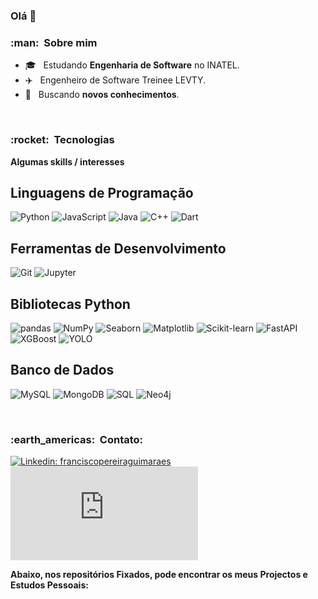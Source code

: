 ### Olá 👋

<h3> :man: &nbsp;Sobre mim </h3>

- 🎓 &nbsp; Estudando **Engenharia de Software** no INATEL.
- ✈️ &nbsp; Engenheiro de Software Treinee LEVTY.
- 🌱 &nbsp; Buscando **novos conhecimentos**.

<br/>

<h3> :rocket: &nbsp;Tecnologias</h3>

**Algumas skills / interesses**

## Linguagens de Programação
![Python](https://img.shields.io/badge/Python-3776AB?style=for-the-badge&logo=python&logoColor=white)
![JavaScript](https://img.shields.io/badge/JavaScript-F7DF1E?style=for-the-badge&logo=javascript&logoColor=black)
![Java](https://img.shields.io/badge/Java-007396?style=for-the-badge&logo=java&logoColor=white)
![C++](https://img.shields.io/badge/C%2B%2B-00599C?style=for-the-badge&logo=c%2B%2B&logoColor=white)
![Dart](https://img.shields.io/badge/Dart-01579B?style=for-the-badge&logo=dart&logoColor=white)

## Ferramentas de Desenvolvimento
![Git](https://img.shields.io/badge/Git-E34F26?style=for-the-badge&logo=git&logoColor=white)
![Jupyter](https://img.shields.io/badge/Jupyter-F37626?style=for-the-badge&logo=jupyter&logoColor=white)

## Bibliotecas Python
![pandas](https://img.shields.io/badge/pandas-150458?style=for-the-badge&logo=pandas&logoColor=white)
![NumPy](https://img.shields.io/badge/NumPy-013243?style=for-the-badge&logo=numpy&logoColor=white)
![Seaborn](https://img.shields.io/badge/Seaborn-3776AB?style=for-the-badge&logoColor=white)
![Matplotlib](https://img.shields.io/badge/Matplotlib-013243?style=for-the-badge&logo=matplotlib&logoColor=white)
![Scikit-learn](https://img.shields.io/badge/Scikit--learn-F7931E?style=for-the-badge&logo=scikit-learn&logoColor=white)
![FastAPI](https://img.shields.io/badge/FastAPI-009688?style=for-the-badge&logo=fastapi&logoColor=white)
![XGBoost](https://img.shields.io/badge/XGBoost-FF6600?style=for-the-badge&logo=xgboost&logoColor=white)
![YOLO](https://img.shields.io/badge/YOLO-00FFFF?style=for-the-badge&logo=yolo&logoColor=black)

## Banco de Dados
![MySQL](https://img.shields.io/badge/MySQL-00000F?style=for-the-badge&logo=mysql&logoColor=white)
![MongoDB](https://img.shields.io/badge/MongoDB-4EA94B?style=for-the-badge&logo=mongodb&logoColor=white)
![SQL](https://img.shields.io/badge/SQL-4479A1?style=for-the-badge&logo=sql&logoColor=white)
![Neo4j](https://img.shields.io/badge/Neo4j-00B2A0?style=for-the-badge&logo=neo4j&logoColor=white)


<br/>

<h3> :earth_americas: &nbsp;Contato: </h3> 

[![Linkedin: franciscopereiraguimaraes](https://img.shields.io/badge/-Francisco_Guimarães-blue?style=flat-square&logo=Linkedin&logoColor=white&link=https://www.linkedin.com/in/Francisco_Guimarães-75889a195/)](https://www.linkedin.com/in/franciscopereiraguimaraes/)
[![Gmail Badge](https://img.shields.io/badge/-Francisco_Guimarães-006bed?style=flat-square&logo=Gmail&logoColor=white&link=mailto:gabrielss2406@gmail.com)](mailto:franciscop.guimaraes04@gmail.com)

**Abaixo, nos repositórios Fixados, pode encontrar os meus Projectos e Estudos Pessoais:**
